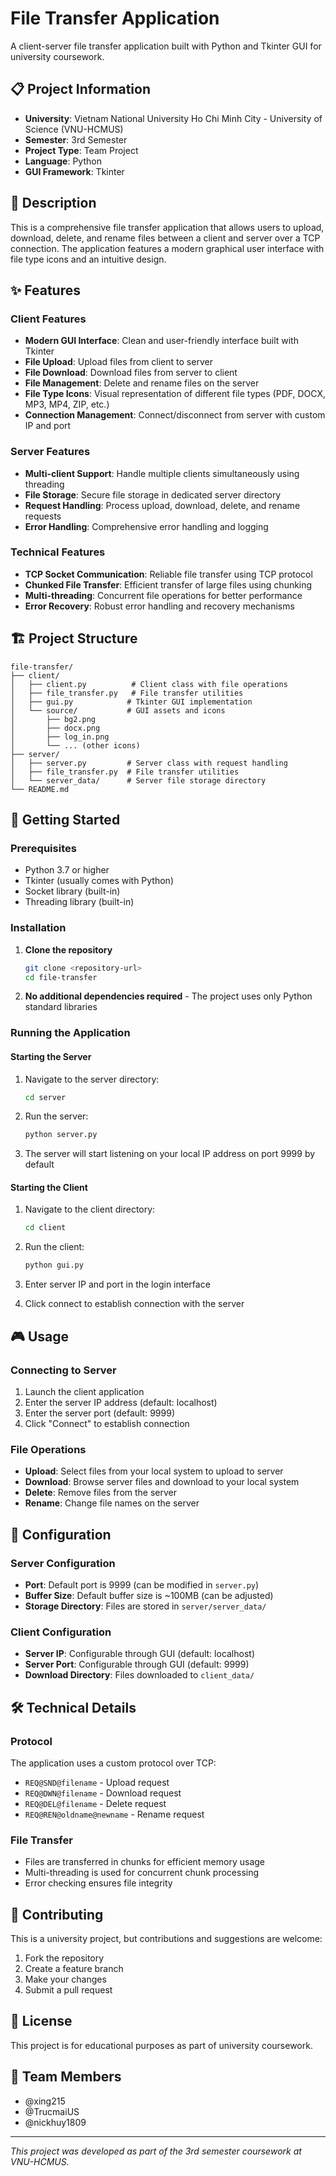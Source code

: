# File Transfer Application

A client-server file transfer application built with Python and Tkinter GUI for university coursework.

## 📋 Project Information

- **University**: Vietnam National University Ho Chi Minh City - University of Science (VNU-HCMUS)
- **Semester**: 3rd Semester
- **Project Type**: Team Project
- **Language**: Python
- **GUI Framework**: Tkinter

## 📖 Description

This is a comprehensive file transfer application that allows users to upload, download, delete, and rename files between a client and server over a TCP connection. The application features a modern graphical user interface with file type icons and an intuitive design.

## ✨ Features

### Client Features
- **Modern GUI Interface**: Clean and user-friendly interface built with Tkinter
- **File Upload**: Upload files from client to server
- **File Download**: Download files from server to client
- **File Management**: Delete and rename files on the server
- **File Type Icons**: Visual representation of different file types (PDF, DOCX, MP3, MP4, ZIP, etc.)
- **Connection Management**: Connect/disconnect from server with custom IP and port

### Server Features
- **Multi-client Support**: Handle multiple clients simultaneously using threading
- **File Storage**: Secure file storage in dedicated server directory
- **Request Handling**: Process upload, download, delete, and rename requests
- **Error Handling**: Comprehensive error handling and logging

### Technical Features
- **TCP Socket Communication**: Reliable file transfer using TCP protocol
- **Chunked File Transfer**: Efficient transfer of large files using chunking
- **Multi-threading**: Concurrent file operations for better performance
- **Error Recovery**: Robust error handling and recovery mechanisms

## 🏗️ Project Structure

```
file-transfer/
├── client/
│   ├── client.py          # Client class with file operations
│   ├── file_transfer.py   # File transfer utilities
│   ├── gui.py            # Tkinter GUI implementation
│   └── source/           # GUI assets and icons
│       ├── bg2.png
│       ├── docx.png
│       ├── log_in.png
│       └── ... (other icons)
├── server/
│   ├── server.py         # Server class with request handling
│   ├── file_transfer.py  # File transfer utilities
│   └── server_data/      # Server file storage directory
└── README.md
```

## 🚀 Getting Started

### Prerequisites

- Python 3.7 or higher
- Tkinter (usually comes with Python)
- Socket library (built-in)
- Threading library (built-in)

### Installation

1. **Clone the repository**
   ```bash
   git clone <repository-url>
   cd file-transfer
   ```

2. **No additional dependencies required** - The project uses only Python standard libraries

### Running the Application

#### Starting the Server

1. Navigate to the server directory:
   ```bash
   cd server
   ```

2. Run the server:
   ```bash
   python server.py
   ```

3. The server will start listening on your local IP address on port 9999 by default

#### Starting the Client

1. Navigate to the client directory:
   ```bash
   cd client
   ```

2. Run the client:
   ```bash
   python gui.py
   ```

3. Enter server IP and port in the login interface
4. Click connect to establish connection with the server

## 🎮 Usage

### Connecting to Server

1. Launch the client application
2. Enter the server IP address (default: localhost)
3. Enter the server port (default: 9999)
4. Click "Connect" to establish connection

### File Operations

- **Upload**: Select files from your local system to upload to server
- **Download**: Browse server files and download to your local system
- **Delete**: Remove files from the server
- **Rename**: Change file names on the server

## 🔧 Configuration

### Server Configuration

- **Port**: Default port is 9999 (can be modified in `server.py`)
- **Buffer Size**: Default buffer size is ~100MB (can be adjusted)
- **Storage Directory**: Files are stored in `server/server_data/`

### Client Configuration

- **Server IP**: Configurable through GUI (default: localhost)
- **Server Port**: Configurable through GUI (default: 9999)
- **Download Directory**: Files downloaded to `client_data/`

## 🛠️ Technical Details

### Protocol

The application uses a custom protocol over TCP:
- `REQ@SND@filename` - Upload request
- `REQ@DWN@filename` - Download request  
- `REQ@DEL@filename` - Delete request
- `REQ@REN@oldname@newname` - Rename request

### File Transfer

- Files are transferred in chunks for efficient memory usage
- Multi-threading is used for concurrent chunk processing
- Error checking ensures file integrity

## 🤝 Contributing

This is a university project, but contributions and suggestions are welcome:

1. Fork the repository
2. Create a feature branch
3. Make your changes
4. Submit a pull request

## 📝 License

This project is for educational purposes as part of university coursework.

## 👥 Team Members
- @xing215
- @TrucmaiUS
- @nickhuy1809

---

*This project was developed as part of the 3rd semester coursework at VNU-HCMUS.*